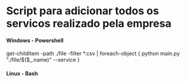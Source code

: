 <h1>Script para adicionar todos os servicos realizado pela empresa</h1>


<h4>Windows - Powershell</h4>
get-childItem -path ./file  -filter *.csv | foreach-object {
  python main.py "./file/$($_.name)" --service
}

<h4>Linux - Bash</h4>
